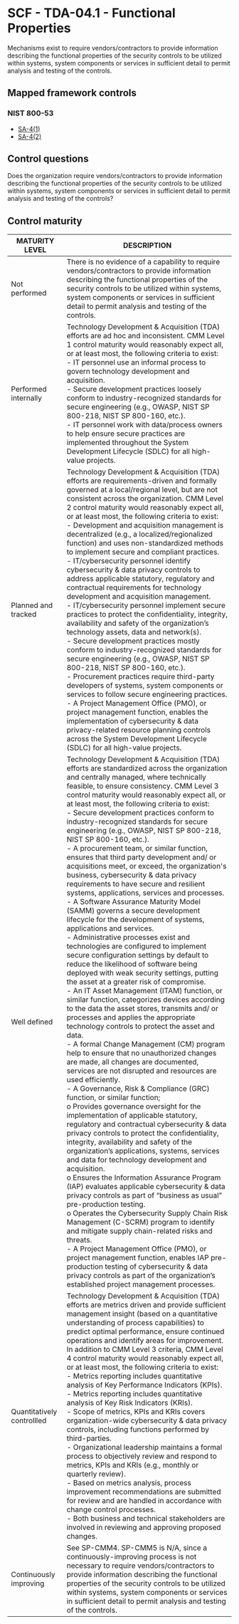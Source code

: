 # SCF - TDA-04.1 - Functional Properties
Mechanisms exist to require vendors/contractors to provide information describing the functional properties of the security controls to be utilized within systems, system components or services in sufficient detail to permit analysis and testing of the controls. 
## Mapped framework controls
### NIST 800-53
- [SA-4(1)](../nist80053/sa-4-1.md)
- [SA-4(2)](../nist80053/sa-4-2.md)
## Control questions
Does the organization require vendors/contractors to provide information describing the functional properties of the security controls to be utilized within systems, system components or services in sufficient detail to permit analysis and testing of the controls? 
## Control maturity
|       MATURITY LEVEL       |                                                                                                                                                                                                                                                                                                                                                                                                                                                                                                                                                                                                                                                                                                                                                                                                                                                                                                                                                                                                                                                                                                                                                                                                                                                                 DESCRIPTION                                                                                                                                                                                                                                                                                                                                                                                                                                                                                                                                                                                                                                                                                                                                                                                                                                                                                                                                                                                                                                                                                                                                                                                                                                                                 |
|----------------------------|---------------------------------------------------------------------------------------------------------------------------------------------------------------------------------------------------------------------------------------------------------------------------------------------------------------------------------------------------------------------------------------------------------------------------------------------------------------------------------------------------------------------------------------------------------------------------------------------------------------------------------------------------------------------------------------------------------------------------------------------------------------------------------------------------------------------------------------------------------------------------------------------------------------------------------------------------------------------------------------------------------------------------------------------------------------------------------------------------------------------------------------------------------------------------------------------------------------------------------------------------------------------------------------------------------------------------------------------------------------------------------------------------------------------------------------------------------------------------------------------------------------------------------------------------------------------------------------------------------------------------------------------------------------------------------------------------------------------------------------------------------------------------------------------------------------------------------------------------------------------------------------------------------------------------------------------------------------------------------------------------------------------------------------------------------------------------------------------------------------------------------------------------------------------------------------------------------------------------------------------------------------------------------------------------------------------------------------------------------------------------------------------------------------------------------------------------------------------------------------------------------------------------------------------|
| Not performed              | There is no evidence of a capability to require vendors/contractors to provide information describing the functional properties of the security controls to be utilized within systems, system components or services in sufficient detail to permit analysis and testing of the controls.                                                                                                                                                                                                                                                                                                                                                                                                                                                                                                                                                                                                                                                                                                                                                                                                                                                                                                                                                                                                                                                                                                                                                                                                                                                                                                                                                                                                                                                                                                                                                                                                                                                                                                                                                                                                                                                                                                                                                                                                                                                                                                                                                                                                                                                  |
| Performed internally       | Technology Development & Acquisition (TDA) efforts are ad hoc and inconsistent. CMM Level 1 control maturity would reasonably expect all, or at least most, the following criteria to exist:<br>- IT personnel use an informal process to govern technology development and acquisition.<br>- Secure development practices loosely conform to industry-recognized standards for secure engineering (e.g., OWASP, NIST SP 800-218, NIST SP 800-160, etc.). <br>- IT personnel work with data/process owners to help ensure secure practices are implemented throughout the System Development Lifecycle (SDLC) for all high-value projects.                                                                                                                                                                                                                                                                                                                                                                                                                                                                                                                                                                                                                                                                                                                                                                                                                                                                                                                                                                                                                                                                                                                                                                                                                                                                                                                                                                                                                                                                                                                                                                                                                                                                                                                                                                                                                                                                                                  |
| Planned and tracked        | Technology Development & Acquisition (TDA) efforts are requirements-driven and formally governed at a local/regional level, but are not consistent across the organization. CMM Level 2 control maturity would reasonably expect all, or at least most, the following criteria to exist:<br>- Development and acquisition management is decentralized (e.g., a localized/regionalized function) and uses non-standardized methods to implement secure and compliant practices.<br>- IT/cybersecurity personnel identify cybersecurity & data privacy controls to address applicable statutory, regulatory and contractual requirements for technology development and acquisition management.<br>- IT/cybersecurity personnel implement secure practices to protect the confidentiality, integrity, availability and safety of the organization’s technology assets, data and network(s).<br>- Secure development practices mostly conform to industry-recognized standards for secure engineering (e.g., OWASP, NIST SP 800-218, NIST SP 800-160, etc.). <br>- Procurement practices require third-party developers of systems, system components or services to follow secure engineering practices. <br>- A Project Management Office (PMO), or project management function, enables the implementation of cybersecurity & data privacy-related resource planning controls across the System Development Lifecycle (SDLC) for all high-value projects.                                                                                                                                                                                                                                                                                                                                                                                                                                                                                                                                                                                                                                                                                                                                                                                                                                                                                                                                                                                                                                                                                   |
| Well defined               | Technology Development & Acquisition (TDA) efforts are standardized across the organization and centrally managed, where technically feasible, to ensure consistency. CMM Level 3 control maturity would reasonably expect all, or at least most, the following criteria to exist:<br>- Secure development practices conform to industry-recognized standards for secure engineering (e.g., OWASP, NIST SP 800-218, NIST SP 800-160, etc.). <br>- A procurement team, or similar function, ensures that third party development and/ or acquisitions meet, or exceed, the organization's business, cybersecurity & data privacy requirements to have secure and resilient systems, applications, services and processes.<br>- A Software Assurance Maturity Model (SAMM) governs a secure development lifecycle for the development of systems, applications and services.<br>- Administrative processes exist and technologies are configured to implement secure configuration settings by default to reduce the likelihood of software being deployed with weak security settings, putting the asset at a greater risk of compromise.<br>- An IT Asset Management (ITAM) function, or similar function, categorizes devices according to the data the asset stores, transmits and/ or processes and applies the appropriate technology controls to protect the asset and data.<br>- A formal Change Management (CM) program help to ensure that no unauthorized changes are made, all changes are documented, services are not disrupted and resources are used efficiently.<br>- A Governance, Risk & Compliance (GRC) function, or similar function;<br>o	Provides governance oversight for the implementation of applicable statutory, regulatory and contractual cybersecurity & data privacy controls to protect the confidentiality, integrity, availability and safety of the organization’s applications, systems, services and data for technology development and acquisition.<br>o	Ensures the Information Assurance Program (IAP) evaluates applicable cybersecurity & data privacy controls as part of “business as usual” pre-production testing. <br>o	Operates the Cybersecurity Supply Chain Risk Management (C-SCRM) program to identify and mitigate supply chain-related risks and threats.<br>- A Project Management Office (PMO), or project management function, enables IAP pre-production testing of cybersecurity & data privacy controls as part of the organization’s established project management processes. |
| Quantitatively controllled | Technology Development & Acquisition (TDA) efforts are metrics driven and provide sufficient management insight (based on a quantitative understanding of process capabilities) to predict optimal performance, ensure continued operations and identify areas for improvement. In addition to CMM Level 3 criteria, CMM Level 4 control maturity would reasonably expect all, or at least most, the following criteria to exist:<br>- 	Metrics reporting includes quantitative analysis of Key Performance Indicators (KPIs).<br>- 	Metrics reporting includes quantitative analysis of Key Risk Indicators (KRIs).<br>- 	Scope of metrics, KPIs and KRIs covers organization-wide cybersecurity & data privacy controls, including functions performed by third-parties.<br>- 	Organizational leadership maintains a formal process to objectively review and respond to metrics, KPIs and KRIs (e.g., monthly or quarterly review).<br>- 	Based on metrics analysis, process improvement recommendations are submitted for review and are handled in accordance with change control processes.<br>- 	Both business and technical stakeholders are involved in reviewing and approving proposed changes.                                                                                                                                                                                                                                                                                                                                                                                                                                                                                                                                                                                                                                                                                                                                                                                                                                                                                                                                                                                                                                                                                                                                                                                                                                                                                                                                        |
| Continuously improving     | See SP-CMM4. SP-CMM5 is N/A, since a continuously-improving process is not necessary to require vendors/contractors to provide information describing the functional properties of the security controls to be utilized within systems, system components or services in sufficient detail to permit analysis and testing of the controls.                                                                                                                                                                                                                                                                                                                                                                                                                                                                                                                                                                                                                                                                                                                                                                                                                                                                                                                                                                                                                                                                                                                                                                                                                                                                                                                                                                                                                                                                                                                                                                                                                                                                                                                                                                                                                                                                                                                                                                                                                                                                                                                                                                                                  |

